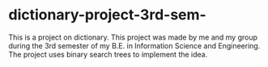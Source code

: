 # dictionary-project-3rd-sem-
This is a project on dictionary.
This project was made by me and my group during the 3rd semester of my B.E. in Information Science and Engineering.
The project uses binary search trees to implement the idea.

